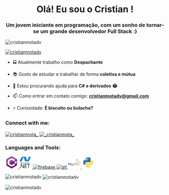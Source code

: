 <h1 align="center">Olá! Eu sou o Cristian !</h1>
<h3 align="center">Um jovem iniciante em programação, com um sonho de tornar-se um grande desenvolvedor Full Stack :)</h3>

<p align="left"> <img src="https://komarev.com/ghpvc/?username=cristianmotadv&label=Visualiza%C3%A7%C3%B5es%20de%20Perfil&color=0033ff&style=flat" alt="cristianmotadv" /> </p>

<p align="left"> <a href="https://github.com/ryo-ma/github-profile-trophy"><img src="https://github-profile-trophy.vercel.app/?username=cristianmotadv" alt="cristianmotadv" /></a> </p>

- 🚍 Atualmente trabalho como **Despachante**

- 📚 Gosto de estudar e trabalhar de forma **coletiva e mútua**

- 🤝 Estou procurando ajuda para **C# e derivados 😂**

- 📫 Como entrar em contato comigo: **cristianmotadv@gmail.com**

- ⚡ Curiosidade: **É biscoito ou bulacha?**

<h3 align="left">Connect with me:</h3>
<p align="left">
<a href="https://linkedin.com/in/cristianmota_" target="blank"><img align="center" src="https://raw.githubusercontent.com/rahuldkjain/github-profile-readme-generator/master/src/images/icons/Social/linked-in-alt.svg" alt="cristianmota_" height="30" width="40" /></a>
<a href="https://instagram.com/_cristianmota_" target="blank"><img align="center" src="https://raw.githubusercontent.com/rahuldkjain/github-profile-readme-generator/master/src/images/icons/Social/instagram.svg" alt="_cristianmota_" height="30" width="40" /></a>
</p>

<h3 align="left">Languages and Tools:</h3>
<p align="left"> <a href="https://www.w3schools.com/cs/" target="_blank" rel="noreferrer"> <img src="https://raw.githubusercontent.com/devicons/devicon/master/icons/csharp/csharp-original.svg" alt="csharp" width="40" height="40"/> </a> <a href="https://dotnet.microsoft.com/" target="_blank" rel="noreferrer"> <img src="https://raw.githubusercontent.com/devicons/devicon/master/icons/dot-net/dot-net-original-wordmark.svg" alt="dotnet" width="40" height="40"/> </a> <a href="https://firebase.google.com/" target="_blank" rel="noreferrer"> <img src="https://www.vectorlogo.zone/logos/firebase/firebase-icon.svg" alt="firebase" width="40" height="40"/> </a> <a href="https://git-scm.com/" target="_blank" rel="noreferrer"> <img src="https://www.vectorlogo.zone/logos/git-scm/git-scm-icon.svg" alt="git" width="40" height="40"/> </a> <a href="https://www.mysql.com/" target="_blank" rel="noreferrer"> <img src="https://raw.githubusercontent.com/devicons/devicon/master/icons/mysql/mysql-original-wordmark.svg" alt="mysql" width="40" height="40"/> </a> <a href="https://www.python.org" target="_blank" rel="noreferrer"> <img src="https://raw.githubusercontent.com/devicons/devicon/master/icons/python/python-original.svg" alt="python" width="40" height="40"/> </a> </p>

<p><img align="left" src="https://github-readme-stats.vercel.app/api/top-langs?username=cristianmotadv&show_icons=true&theme=highcontrast&title_color=054df5&locale=en&layout=compact" alt="cristianmotadv" /></p>

<p>&nbsp;<img align="center" src="https://github-readme-stats.vercel.app/api?username=cristianmotadv&show_icons=true&theme=highcontrast&title_color=14d4e1&locale=en" alt="cristianmotadv" /></p>

<p><img align="center" src="https://github-readme-streak-stats.herokuapp.com/?user=cristianmotadv&theme=highcontrast" alt="cristianmotadv" /></p>
